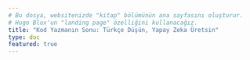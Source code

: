```yaml
---
# Bu dosya, websitenizde "kitap" bölümünün ana sayfasını oluşturur.
# Hugo Blox'un "landing page" özelliğini kullanacağız.
title: "Kod Yazmanın Sonu: Türkçe Düşün, Yapay Zeka Üretsin"
type: doc
featured: true
---
```

